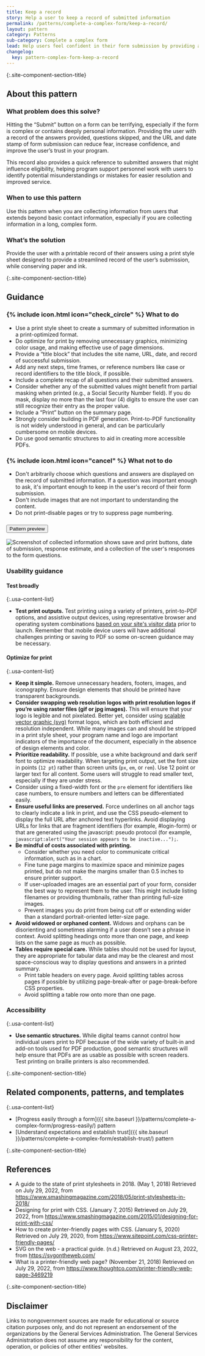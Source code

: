 ```yaml
---
title: Keep a record
story: Help a user to keep a record of submitted information
permalink: /patterns/complete-a-complex-form/keep-a-record/
layout: pattern
category: Patterns
sub-category: Complete a complex form
lead: Help users feel confident in their form submission by providing a record to download or print. A printed or downloaded record of their answers provides a reference for future use, and helps users confirm their successful form submission.
changelog:
  key: pattern-complex-form-keep-a-record
---
```


{:.site-component-section-title}
## About this pattern

### What problem does this solve?

Hitting the “Submit” button on a form can be terrifying, especially if the form is complex or contains deeply personal information. Providing the user with a record of the answers provided, questions skipped, and the URL and date stamp of form submission can reduce fear, increase confidence, and improve the user’s trust in your program.

This record also provides a quick reference to submitted answers that might influence eligibility, helping program support personnel work with users to identify potential misunderstandings or mistakes for easier resolution and improved service.

### When to use this pattern

Use this pattern when you are collecting information from users that extends beyond basic contact information, especially if you are collecting information in a long, complex form.

### What’s the solution

Provide the user with a printable record of their answers using a print style sheet designed to provide a streamlined record of the user’s submission, while conserving paper and ink.

{:.site-component-section-title}
## Guidance

<div class="grid-row grid-gap-3">
  <div class="tablet:grid-col">
    <div class="do-dont">
      <div class="do-dont__do">
        <h3 class="do-dont__heading">
          {% include icon.html icon="check_circle" %}
          What to do
        </h3>
        <div class="do-dont__content">
          <ul>
            <li>Use a print style sheet to create a summary of submitted information in a print-optimized format.</li>
            <li>Do optimize for print by removing unnecessary graphics, minimizing color usage, and making effective use of page dimensions.</li>
            <li>Provide a “title block” that includes the site name, URL, date, and record of successful submission.</li>
            <li>Add any next steps, time frames, or reference numbers like case or record identifiers to the title block, if possible.</li>
            <li>Include a complete recap of all questions and their submitted answers.</li>
            <li>Consider whether any of the submitted values might benefit from partial masking when printed (e.g., a Social Security Number field). If you do mask, display no more than the last four (4) digits to ensure the user can still recognize their entry as the proper value.</li>
            <li>Include a “Print” button on the summary page.</li>
            <li>Strongly consider building in PDF generation. Print-to-PDF functionality is not widely understood in general, and can be particularly cumbersome on mobile devices.</li>
            <li>Do use good semantic structures to aid in creating more accessible PDFs.</li>
          </ul>
        </div>
      </div>
    </div>
  </div>
  <div class="tablet:grid-col">
    <div class="do-dont">
      <div class="do-dont__dont">
        <h3 class="do-dont__heading">
          {% include icon.html icon="cancel" %}
          What not to do
        </h3>
        <div class="do-dont__content">
          <ul>
            <li>Don't arbitrarily choose which questions and answers are displayed on the record of submitted information. If a question was important enough to ask, it's important enough to keep in the user's record of their form submission.</li>
            <li>Don't include images that are not important to understanding the content.</li>
            <li>Do not print-disable pages or try to suppress page numbering.</li>
          </ul>
        </div>
      </div>
    </div>
  </div>
</div>

<div class="usa-accordion usa-accordion--bordered site-accordion-code site-component-preview margin-top-2">
  <h3 id="pattern-preview" class="usa-accordion__heading site-accordion-heading">
    <button type="button" class="usa-accordion__button" aria-controls="accordion-preview" aria-expanded="true">
      Pattern preview
    </button>
  </h3>
  <div id="accordion-preview" class="usa-accordion__content">
    <img src="{{ site.baseurl }}/img/patterns/keep-a-record.png" alt="Screenshot of collected information shows save and print buttons, date of submission, response estimate, and a collection of the user's responses to the form questions." class="width-full maxw-mobile-lg"/>
  </div>
</div>

### Usability guidance

#### Test broadly


{:.usa-content-list}
- **Test print outputs.** Test printing using a variety of printers, print-to-PDF options, and assistive output devices, using representative browser and operating system combinations [based on your site's visitor data](https://digital.gov/guides/dap/make-data-informed-decisions/#content-start) prior to launch. Remember that mobile device users will have additional challenges printing or saving to PDF so some on-screen guidance may be necessary.

#### Optimize for print

{:.usa-content-list}
- **Keep it simple.** Remove unnecessary headers, footers, images, and iconography. Ensure design elements that should be printed have transparent backgrounds.
- **Consider swapping web resolution logos with print resolution logos if you’re using raster files (gif or jpg images).** This will ensure that your logo is legible and not pixelated. Better yet, consider using [scalable vector graphic (svg)](https://svgontheweb.com/) format logos, which are both efficient and resolution independent. While many images can and should be stripped in a print style sheet, your program name and logo are important indicators of the importance of the document, especially in the absence of design elements and color.
- **Prioritize readability.** If possible, use a white background and dark serif font to optimize readability. When targeting print output, set the font size in points (`12 pt`) rather than screen units (`px`, `em`, or `rem`). Use 12 point or larger text for all content. Some users will struggle to read smaller text, especially if they are under stress.
- Consider using a fixed-width font or the `pre` element for identifiers like case numbers, to ensure numbers and letters can be differentiated easily.
- **Ensure useful links are preserved.** Force underlines on all anchor tags to clearly indicate a link in print, and use the CSS pseudo-element to display the full URL after anchored text hyperlinks. Avoid displaying URLs for links that are fragment identifiers (for example, #login-form) or that are generated using the javascript: pseudo protocol (for example, `javascript:alert("Your session appears to be inactive...");`.
- **Be mindful of costs associated with printing.**
  - Consider whether you need color to communicate critical information, such as in a chart.
  - Fine tune page margins to maximize space and minimize pages printed, but do not make the margins smaller than 0.5 inches to ensure printer support.
  - If user-uploaded images are an essential part of your form, consider the best way to represent them to the user. This might include listing filenames or providing thumbnails, rather than printing full-size images.
  - Prevent images you do print from being cut off or extending wider than a standard portrait-oriented letter-size page.
- **Avoid widowed or orphaned content.** Widows and orphans can be disorienting and sometimes alarming if a user doesn’t see a phrase in context. Avoid splitting headings onto more than one page, and keep lists on the same page as much as possible.
- **Tables require special care.** While tables should not be used for layout, they are appropriate for tabular data and may be the clearest and most space-conscious way to display questions and answers in a printed summary.
  - Print table headers on every page. Avoid splitting tables across pages if possible by utilizing page-break-after or page-break-before CSS properties.
  - Avoid splitting a table row onto more than one page.


### Accessibility

{:.usa-content-list}
- **Use semantic structures.** While digital teams cannot control how individual users print to PDF because of the wide variety of built-in and add-on tools used for PDF production, good semantic structures will help ensure that PDFs are as usable as possible with screen readers. Test printing on braille printers is also recommended.

{:.site-component-section-title}
## Related components, patterns, and templates

{:.usa-content-list}
- [Progress easily through a form]({{ site.baseurl }}/patterns/complete-a-complex-form/progress-easily/) pattern
- [Understand expectations and establish trust]({{ site.baseurl }}/patterns/complete-a-complex-form/establish-trust/) pattern

{:.site-component-section-title}
## References

- A guide to the state of print stylesheets in 2018. (May 1, 2018) Retrieved on July 29, 2022, from <https://www.smashingmagazine.com/2018/05/print-stylesheets-in-2018/>
- Designing for print with CSS. (January 7, 2015) Retrieved on July 29, 2022, from <https://www.smashingmagazine.com/2015/01/designing-for-print-with-css/>
- How to create printer-friendly pages with CSS. (January 5, 2020) Retrieved on July 29, 2020, from <https://www.sitepoint.com/css-printer-friendly-pages/>
- SVG on the web - a practical guide. (n.d.) Retrieved on August 23, 2022, from <https://svgontheweb.com/>
- What is a printer-friendly web page? (November 21, 2018) Retrieved on July 29, 2022, from <https://www.thoughtco.com/printer-friendly-web-page-3469219>

{:.site-component-section-title}
## Disclaimer

Links to nongovernment sources are made for educational or source citation purposes only, and do not represent an endorsement of the organizations by the General Services Administration. The General Services Administration does not assume any responsibility for the content, operation, or policies of other entities' websites.

